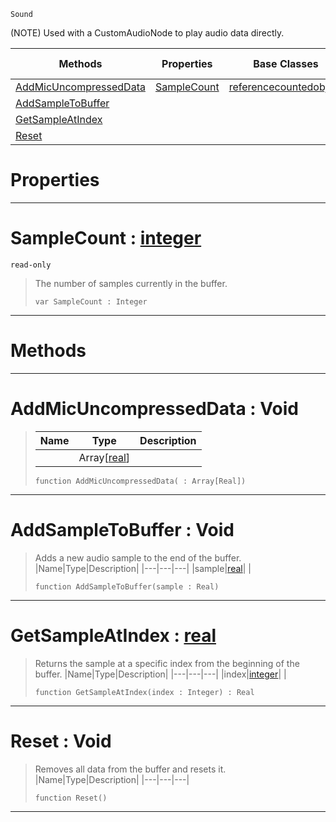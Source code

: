  `Sound`

(NOTE) Used with a CustomAudioNode to play audio data directly.

|Methods|Properties|Base Classes|Derived Classes|
|---|---|---|---|
|[ AddMicUncompressedData](https://github.com/ZilchEngine/ZilchDocs/blob/master/code_reference/class_reference/soundbuffer.markdown#addmicuncompresseddata-v)|[ SampleCount](https://github.com/ZilchEngine/ZilchDocs/blob/master/code_reference/class_reference/soundbuffer.markdown#samplecount-zilch-engine)|[referencecountedobject](https://github.com/ZilchEngine/ZilchDocs/blob/master/code_reference/class_reference/referencecountedobject.markdown)| |
|[ AddSampleToBuffer](https://github.com/ZilchEngine/ZilchDocs/blob/master/code_reference/class_reference/soundbuffer.markdown#addsampletobuffer-void)| | | |
|[ GetSampleAtIndex](https://github.com/ZilchEngine/ZilchDocs/blob/master/code_reference/class_reference/soundbuffer.markdown#getsampleatindex-zilch-en)| | | |
|[ Reset](https://github.com/ZilchEngine/ZilchDocs/blob/master/code_reference/class_reference/soundbuffer.markdown#reset-void)| | | |


 #  Properties


---  
 #  SampleCount : [integer](https://github.com/ZilchEngine/ZilchDocs/blob/master/code_reference/nada_base_types/integer.markdown)

 `read-only`

> The number of samples currently in the buffer.
> ``` lang=cpp, name=Nada
> var SampleCount : Integer


---  
 #  Methods


---  
 #  AddMicUncompressedData : Void

> 
> |Name|Type|Description|
> |---|---|---|
> ||Array[[real](https://github.com/ZilchEngine/ZilchDocs/blob/master/code_reference/nada_base_types/real.markdown)]| |
> ``` lang=cpp, name=Nada
> function AddMicUncompressedData( : Array[Real])
> ``` 


---  
 #  AddSampleToBuffer : Void

> Adds a new audio sample to the end of the buffer.
> |Name|Type|Description|
> |---|---|---|
> |sample|[real](https://github.com/ZilchEngine/ZilchDocs/blob/master/code_reference/nada_base_types/real.markdown)| |
> ``` lang=cpp, name=Nada
> function AddSampleToBuffer(sample : Real)
> ``` 


---  
 #  GetSampleAtIndex : [real](https://github.com/ZilchEngine/ZilchDocs/blob/master/code_reference/nada_base_types/real.markdown)

> Returns the sample at a specific index from the beginning of the buffer.
> |Name|Type|Description|
> |---|---|---|
> |index|[integer](https://github.com/ZilchEngine/ZilchDocs/blob/master/code_reference/nada_base_types/integer.markdown)| |
> ``` lang=cpp, name=Nada
> function GetSampleAtIndex(index : Integer) : Real
> ``` 


---  
 #  Reset : Void

> Removes all data from the buffer and resets it.
> |Name|Type|Description|
> |---|---|---|
> ``` lang=cpp, name=Nada
> function Reset()
> ``` 


---  
 

 